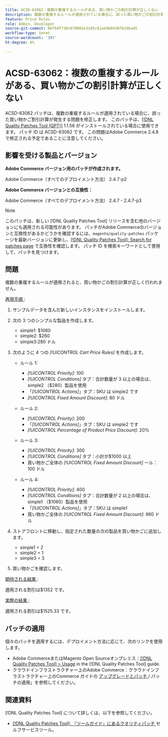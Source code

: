 ```yaml
---
title: ACSD-63062：複数の重複するルールがある、買い物かごの割引計算が正しくない
description: 複数の重複するルールが適用されている場合に、誤った買い物かごの割引計算が発生するAdobe Commerceの問題を修正するために、ACSD-63062 パッチを適用します。
feature: Price Rules
role: Admin, Developer
source-git-commit: 06fbdf730c670065e3105c62ae9604307b296a45
workflow-type: tm+mt
source-wordcount: '387'
ht-degree: 0%

---
```


# ACSD-63062：複数の重複するルールがある、買い物かごの割引計算が正しくない

ACSD-63062 パッチは、複数の重複するルールが適用されている場合に、誤った買い物かご割引計算が発生する問題を修正します。 このパッチは、[[!DNL Quality Patches Tool (QPT)]](/help/tools/quality-patches-tool/quality-patches-tool-to-self-serve-quality-patches.md) 1.1.56 がインストールされている場合に使用できます。 パッチ ID は ACSD-63062 です。 この問題はAdobe Commerce 2.4.8 で修正される予定であることに注意してください。

## 影響を受ける製品とバージョン

**Adobe Commerce バージョン用のパッチが作成されます。**

Adobe Commerce（すべてのデプロイメント方法） 2.4.7-p2

**Adobe Commerce バージョンとの互換性：**

Adobe Commerce（すべてのデプロイメント方法） 2.4.7 - 2.4.7-p3

>[!NOTE]
>
>このパッチは、新しい [!DNL Quality Patches Tool] リリースを含む他のバージョンにも適用される可能性があります。 パッチがAdobe Commerceのバージョンと互換性があるかどうかを確認するには、`magento/quality-patches` パッケージを最新バージョンに更新し、[[!DNL Quality Patches Tool]: Search for patches page](https://experienceleague.adobe.com/tools/commerce-quality-patches/index.html) で互換性を確認します。 パッチ ID を検索キーワードとして使用して、パッチを見つけます。

## 問題

複数の重複するルールが適用されると、買い物かごの割引計算が正しく行われません。

<u> 再現手順 </u>:

1. サンプルデータを含んだ新しいインスタンスをインストールします。
1. 次の 3 つのシンプルな製品を作成します。

   * simple1: $1080
   * simple2: $260
   * simple3:280 ドル

1. 次のように 4 つの *[!UICONTROL Cart Price Rules]* を作成します。

   * ルール 1:

      * *[!UICONTROL Priority]*: 100
      * *[!UICONTROL Conditions]* タブ：合計数量が 3 以上の場合は、simple2 （$280）製品を使用
      * 「*[!UICONTROL Actions]*」タブ：SKU は simple2 です
      * *[!UICONTROL Fixed Amount Discount]*: 80 ドル

   * ルール 2:

      * *[!UICONTROL Priority]*: 200
      * 「*[!UICONTROL Actions]*」タブ：SKU は simple2 です
      * *[!UICONTROL Percentage of Product Price Discount]*: 20%

   * ルール 3:

      * *[!UICONTROL Priority]*: 300
      * *[!UICONTROL Conditions]* タブ：小計が$1000 以上
      * 買い物かご全体の *[!UICONTROL Fixed Amount Discount]* ール：100 ドル

   * ルール 4:

      * *[!UICONTROL Priority]*: 400
      * *[!UICONTROL Conditions]* タブ：合計数量が 2 以上の場合は、simple1 （$1080）製品を使用
      * 「*[!UICONTROL Actions]*」タブ：SKU は simple1
      * 買い物かご全体の *[!UICONTROL Fixed Amount Discount]*: 960 ドル

1. ストアフロントに移動し、指定された数量の次の製品を買い物かごに追加します。

   * simple1 = 2
   * simple2 = 1
   * simple3 = 3

1. 買い物かごを確認します。

<u> 期待される結果 </u>:

適用される割引は$1352 です。

<u> 実際の結果 </u>:

適用される割引は$1525.33 です。

## パッチの適用

個々のパッチを適用するには、デプロイメント方法に応じて、次のリンクを使用します。

* Adobe CommerceまたはMagento Open Sourceオンプレミス：[[!DNL Quality Patches Tool] > Usage](/help/tools/quality-patches-tool/usage.md) in the [!DNL Quality Patches Tool] guide.
* クラウドインフラストラクチャー上のAdobe Commerce：クラウドインフラストラクチャー上のCommerce ガイドの [ アップグレードとパッチ ](https://experienceleague.adobe.com/docs/commerce-cloud-service/user-guide/develop/upgrade/apply-patches.html)/ パッチの適用」を参照してください。


## 関連資料

[!DNL Quality Patches Tool] について詳しくは、以下を参照してください。

* [[!DNL Quality Patches Tool]: 『ツールガイド』にあるクオリティパッチ ](/help/tools/quality-patches-tool/quality-patches-tool-to-self-serve-quality-patches.md) セルフサービスツール。
